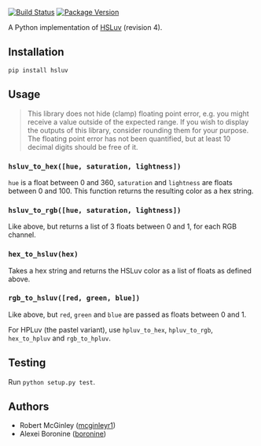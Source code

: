 [![Build Status](https://travis-ci.org/hsluv/hsluv-python.svg?branch=master)](http://travis-ci.org/hsluv/hsluv-python)
[![Package Version](https://img.shields.io/pypi/v/hsluv.svg)](https://pypi.python.org/pypi/hsluv/)

A Python implementation of [HSLuv](http://www.hsluv.org) (revision 4).

## Installation

`pip install hsluv`

## Usage

> This library does not hide (clamp) floating point error, e.g. you might receive a value outside
> of the expected range. If you wish to display the outputs of this library, consider rounding them 
> for your purpose. The floating point error has not been quantified, but at least 10 decimal digits 
> should be free of it.

### `hsluv_to_hex([hue, saturation, lightness])`

`hue` is a float between 0 and 360, `saturation` and `lightness` are floats between 0 and 100. This 
function returns the resulting color as a hex string.

### `hsluv_to_rgb([hue, saturation, lightness])`

Like above, but returns a list of 3 floats between 0 and 1, for each RGB channel.

### `hex_to_hsluv(hex)`

Takes a hex string and returns the HSLuv color as a list of floats as defined above.

### `rgb_to_hsluv([red, green, blue])`

Like above, but `red`, `green` and `blue` are passed as floats between 0 and 1.

For HPLuv (the pastel variant), use `hpluv_to_hex`, `hpluv_to_rgb`, `hex_to_hpluv` and `rgb_to_hpluv`.

## Testing

Run `python setup.py test`.

## Authors

* Robert McGinley ([mcginleyr1](http://github.com/mcginleyr1))
* Alexei Boronine ([boronine](http://github.com/boronine))

